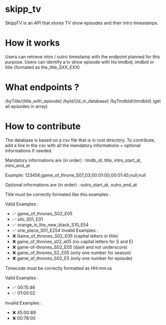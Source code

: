 # skipp_tv
SkippTV is an API that stores TV show episodes and their intro timestamps.

# How it works

Users can retrieve intro / outro timestamp with the endpoint planned for this purpose. Users can identify a tv show episode with his tmdbid, imdbid or title (formated as the_title_SXX_EXX)

# What endpoints ?

/byTitle/{title_with_episode}
/byId/{id_in_database}
/byTmdbId/{tmdbId} (get all episodes in array)

# How to contribute

The database is based on a csv file that is in root directory. To contribute, add a line in the csv with all the mandatory informations + optional informations if needed.

Mandatory informations are (in order) : tmdb_id, title, intro_start_at, intro_end_at

Example:
123456;game_of_throne_S07_03;00:01:00;00:01:45;null;null

Optional informations are (in order) : outro_start_at, outro_end_at

Title must be correctly formated like this examples :

Valid Examples :
- ✅ game_of_thrones_S02_E05
- ✅ silo_S01_E01
- ✅ orange_is_the_new_black_S10_E54
- ✅ one_piece_S01_E254
Invalid Examples :
- ❌ Game_of_thrones_S02_E05 (capital letters in title)
- ❌ game_of_thrones_s02_e05 (no capital letters for S and E)
- ❌ game-of-thrones_S02_E05 (dash and not underscore)
- ❌ game_of_thrones_S2_E05 (only one number for season)
- ❌ game_of_thrones_S02_E5 (only one number for episode)

Timecode must be correctly formatted as HH:mm:ss

Valid Examples :
- ✅ 00:15:46
- ✅ 01:00:02

Invalid Examples :
- ❌ 45:00:89
- ❌ 00:78:00
